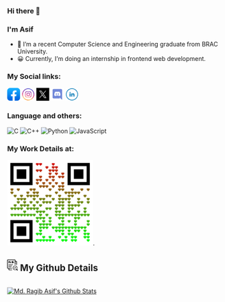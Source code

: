 ### Hi there 👋
### I'm Asif

- 🌱 I’m a recent Computer Science and Engineering graduate from BRAC University.
- 😀 Currently, I’m doing an internship in frontend web development.

### My Social links:
[<img src="Image/facebook-app.png" width="30">](https://www.facebook.com/profile.php?id=100008123491899) [<img src="Image/instagram-round-line-color.png" width="30">](https://www.instagram.com/ragib_asif/?hl=en) [<img src="Image/sl_z_072523_61700_01.jpg" width="30">](https://twitter.com/MRagibAsif) [<img src="Image/discord.png" width="30">](https://discord.com/invite/EUkswrpE9y) [<img src="Image/linkedin-round-line-color.png" width="30">](https://www.linkedin.com/in/md-ragib-asif-aa931721b/)
### Language and others:
![C](https://img.shields.io/badge/-C-blue?logo=c&logoColor=white)
![C++](https://img.shields.io/badge/-C++-00599C?logo=c%2B%2B&logoColor=white)
![Python](https://img.shields.io/badge/-Python-3776AB?logo=python&logoColor=white)
![JavaScript](https://img.shields.io/badge/-JavaScript-F7DF1E?logo=javascript&logoColor=black)


### My Work Details at: 
[<img src="Image/o2adYm.svg" width="200">](https://imragib.vercel.app/).


## <img src="Image/audit.png" width="25"> My Github Details

  <br/>
    <a href="https://github.com/MD-Ragib-Asif"><img alt="Md. Ragib Asif's Github Stats" src="https://github-readme-stats.vercel.app/api?username=MD-Ragib-Asif&show_icons=true&count_private=true&theme=react&hide_border=true&bg_color=0D1117" /></a>
  <br/>
  
<br/>
